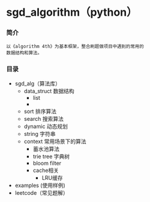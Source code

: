 # sgd_algorithm（python）

### 简介
    以《algorithm 4th》为基本框架，整合刷题做项目中遇到的常用的
    数据结构和算法。

### 目录

- sgd_alg（算法库）
  - data_struct 数据结构
    - list
    - 
  - sort 排序算法
  - search 搜索算法
  - dynamic 动态规划
  - string 字符串
  - context 常用场景下的算法
    - 蓄水池算法
    - trie tree 字典树
    - bloom filter
    - cache相关
      - LRU缓存
- examples (使用样例)
- leetcode（常见题解）